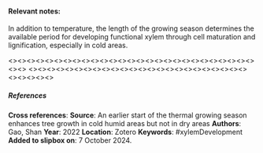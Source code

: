 #### **Relevant notes**:
In addition to temperature, the length of the growing season determines the available period for developing functional xylem through cell maturation and lignification, especially in cold areas. 

<><><><><><><><><><><><><><><><><><><><><><><><><><><><><>
<><><><><><><><><><><><><><><><><><><><><><><><><><><><><>
##### References
**Cross references**:
**Source**: An earlier start of the thermal growing season enhances tree growth in cold humid areas but not in dry areas
**Authors**: Gao, Shan
**Year**: 2022
**Location**: Zotero
**Keywords**: #xylemDevelopment
**Added to slipbox on**: 7 October 2024. 